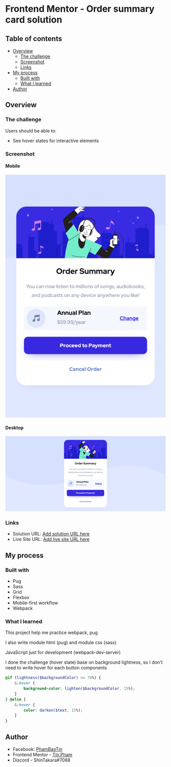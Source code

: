# Frontend Mentor - Order summary card solution

## Table of contents

-   [Overview](#overview)
    -   [The challenge](#the-challenge)
    -   [Screenshot](#screenshot)
    -   [Links](#links)
-   [My process](#my-process)
    -   [Built with](#built-with)
    -   [What I learned](#what-i-learned)
-   [Author](#author)

## Overview

### The challenge

Users should be able to:

-   See hover states for interactive elements

### Screenshot

#### Mobile

![Mobile](./screenshots/mobile.png)

#### Desktop

![Desktop](./screenshots/desktop.png)

### Links

-   Solution URL: [Add solution URL here](https://your-solution-url.com)
-   Live Site URL: [Add live site URL here](https://your-live-site-url.com)

## My process

### Built with

-   Pug
-   Sass
-   Grid
-   Flexbox
-   Mobile-first workflow
-   Webpack

### What I learned

This project help me practice webpack, pug

I also write module html (pug) and module css (sass)

JavaScript just for development (webpack-dev-server)

I done the challenge (hover state) base on background lightness, so I don't need to write hover for each button components

```scss
@if (lightness($backgroundColor) <= 70%) {
	&:hover {
		background-color: lighten($backgroundColor, 15%);
	}
} @else {
	&:hover {
		color: darken($text, 15%);
	}
}
```

## Author

-   Facebook: [PhamBaoTin]()
-   Frontend Mentor - [Tin.Pham](https://www.frontendmentor.io/profile/tin-pham)
-   Discord - ShinTakara#7068
